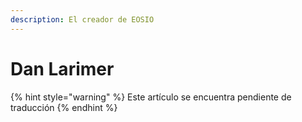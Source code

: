 ```yaml
---
description: El creador de EOSIO
---
```


# Dan Larimer

{% hint style="warning" %}
Este artículo se encuentra pendiente de traducción
{% endhint %}



